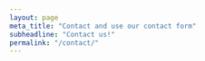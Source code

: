 ```yaml
---
layout: page
meta_title: "Contact and use our contact form"
subheadline: "Contact us!"
permalink: "/contact/"
---
```


